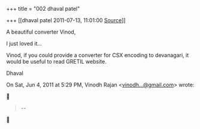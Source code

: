 +++
title = "002 dhaval patel"

+++
[[dhaval patel	2011-07-13, 11:01:00 [Source](https://groups.google.com/g/samskrita/c/fCLjwaT1bRg)]]



A beautiful converter Vinod,

I just loved it...

  

Vinod, if you could provide a converter for CSX encoding to devanagari, it would be useful to read GRETIL website.

  

Dhaval  
  

On Sat, Jun 4, 2011 at 5:29 PM, Vinodh Rajan \<[vinodh...@gmail.com]()\> wrote:  



> --  



